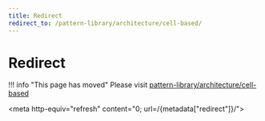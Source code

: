 ```yaml
---
title: Redirect
redirect_to: /pattern-library/architecture/cell-based/
---
```


# Redirect

!!! info "This page has moved"
    Please visit [pattern-library/architecture/cell-based](/pattern-library/architecture/cell-based/index.md)

<meta http-equiv="refresh" content="0; url=/{metadata["redirect"]}/">